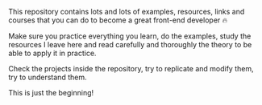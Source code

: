 This repository contains lots and lots of examples, resources, links and courses that you can do to become a great front-end developer 🔥

Make sure you practice everything you learn, do the examples, study the resources I leave here and read carefully and thoroughly the theory to be able to apply it in practice.

Check the projects inside the repository, try to replicate and modify them, try to understand them. 

This is just the beginning!

